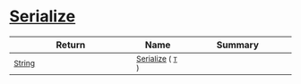 # [Serialize](./NetCoreSerializationHelper-100664084.md)



| Return | Name | Summary | 
| --- | --- | --- | 
| <sub>[String](https://docs.microsoft.com/en-us/dotnet/api/System.String)</sub><img width=200/>| <sub>[Serialize](./NetCoreSerializationHelper-100664084.md) ( [`T`](./NetCoreSerializationHelper-100664084.md) )</sub>| <sub></sub><img width=200/>| <br>


